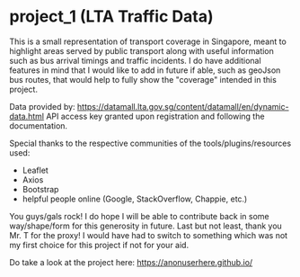 # project_1 (LTA Traffic Data)

This is a small representation of transport coverage in Singapore,
meant to highlight areas served by public transport along with useful information
such as bus arrival timings and traffic incidents. I do have additional features in mind
that I would like to add in future if able, such as geoJson bus routes, that would help to fully show the "coverage" intended in this project.

Data provided by: https://datamall.lta.gov.sg/content/datamall/en/dynamic-data.html
API access key granted upon registration and following the documentation.

Special thanks to the respective communities of the tools/plugins/resources used:

- Leaflet
- Axios
- Bootstrap
- helpful people online (Google, StackOverflow, Chappie, etc.)

You guys/gals rock! I do hope I will be able to contribute back in some way/shape/form
for this generosity in future.
Last but not least, thank you Mr. T for the proxy! I would have had to switch to something which was not my first choice for this project if not for your aid.



Do take a look at the project here: https://anonuserhere.github.io/
